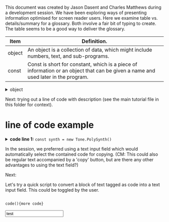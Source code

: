 This document was created by Jason Dasent and Charles Matthews during a development session.  We have been exploring ways of presenting information optimised for screen reader users.  Here we examine table vs. details/summary for a glossary. Both involve a fair bit of typing to create.  The table seems to be a good way to deliver the glossary.

| Item          | Definition.                                                                                                                        |
| ------------- | ---------------------------------------------------------------------------------------------------------------------------------- |
| object        | An object is a collection of data, which might include numbers, text, and sub-programs.                                            |
| const         | Const is short for constant, which is a piece of information or an object that can be given a name and used later in the program.  |

<details>
  <summary>object</summary>
  An object is a collection of data, which might include numbers, text, and sub-programs. 
</details>

Next: trying out a line of code with description (see the main tutorial file in this folder for context).

# line of code example
<details>
  <summary><b>code line 1:</b> <code>const synth = new Tone.PolySynth()</code></summary>
  <ul>
<li>In this line we define an object called synth. This could be called anything: elephant, banana, etc. as long as it makes sense to us. The name should start with a lower case letter.</li>
<li>We use the word constant to tell JavaScript that we will not use the word synth for anything else. It will always be the same synth as long as the program is running.</li>
<li>The word new tells JavaScript to create a new object. We use Tone with a capital T to refer to the Tone library. After the dot, we type the name of the type of object we want to create.</li>
<li>The tone library contains a type of object called PolySynth (capital P and S). This is followed by parentheses, which we can fill with parameters in future explorations.</li>
  </ul>
</details>

In the session, we preferred using a text input field which would automatically select the contained code for copying.
(CM: This could also be regular text accompanied by a 'copy' button, but are there any other advantages to using the text field?)

Next: 

Let's try a quick script to convert a block of text tagged as code into a text input field.  This could be toggled by the user.

<div id='testArea'>
<code>
code(){more code}
</code>
</div>

<input type='text' value='test'></input>

<script>
  // I don't want to convert all the fields in this page just yet, so I'll get the first child of an allocated div. 
  console.log(document.getElementById('testArea'));
  console.log('first child',document.getElementById('testArea').children[0]);
  // this would eventually be document.querySelectorAll('code')
  // and therefore I'd be replacing the item rather than its child
  console.log(document.querySelectorAll('code'));
  let sourceArea = document.getElementById('testArea')
  let sourceItem = sourceArea.children[0]
  console.log(sourceArea, sourceItem);
  let newItem = document.createElement('INPUT');
  newItem.value = sourceArea.innerHTML;
  // I guess it's probably frowned upon to re-use this role for an input field, but I'd like to find out how it presents in VO at least:
  newItem.setAttribute('role', 'code');
   sourceArea.removeChild(sourceItem);
 //sourceArea.innerHTML = '';
  sourceArea.appendChild(newItem);
  newItem.role='textarea';
  newItem.type='text';
  newItem.setAttribute('aria-label', 'line 1');
  newItem.innerHTML = 'code(){more code}';
  newItem.value = 'code(){more code}';
</script>
